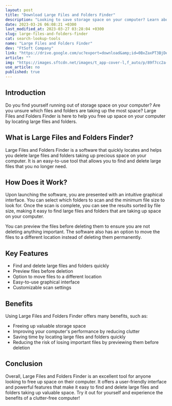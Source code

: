 ```yaml
---
layout: post
title: "Download Large Files and Folders Finder"
description: "Looking to save storage space on your computer? Learn about Large Files and Folders Finder, a software that quickly locates and helps you delete large files and folders taking up precious space."
date: 2023-03-26 06:08:21 +0300
last_modified_at: 2023-03-27 03:28:04 +0300
slug: large-files-and-folders-finder
cat: search-lookup-tools
name: "Large Files and Folders Finder"
dev: "FtSoft Company"
link: "https://drive.google.com/uc?export=download&amp;id=0BxZaxPT3BjDeeTB2LTRvUlljNG8"
article: ""
img: "https://images.sftcdn.net/images/t_app-cover-l,f_auto/p/89f7cc2a-a4d2-11e6-abc1-00163ec9f5fa/1016507523/large-files-and-folders-finder-screenshot.png"
use_article: no
published: true
---
```

## Introduction

Do you find yourself running out of storage space on your computer? Are you unsure which files and folders are taking up the most space? Large Files and Folders Finder is here to help you free up space on your computer by locating large files and folders.

## What is Large Files and Folders Finder?

Large Files and Folders Finder is a software that quickly locates and helps you delete large files and folders taking up precious space on your computer. It is an easy-to-use tool that allows you to find and delete large files that you no longer need.

## How Does it Work?

Upon launching the software, you are presented with an intuitive graphical interface. You can select which folders to scan and the minimum file size to look for. Once the scan is complete, you can see the results sorted by file size, making it easy to find large files and folders that are taking up space on your computer.

You can preview the files before deleting them to ensure you are not deleting anything important. The software also has an option to move the files to a different location instead of deleting them permanently.

## Key Features

- Find and delete large files and folders quickly
- Preview files before deletion
- Option to move files to a different location
- Easy-to-use graphical interface
- Customizable scan settings

## Benefits

Using Large Files and Folders Finder offers many benefits, such as:

- Freeing up valuable storage space
- Improving your computer's performance by reducing clutter
- Saving time by locating large files and folders quickly
- Reducing the risk of losing important files by previewing them before deletion

## Conclusion

Overall, Large Files and Folders Finder is an excellent tool for anyone looking to free up space on their computer. It offers a user-friendly interface and powerful features that make it easy to find and delete large files and folders taking up valuable space. Try it out for yourself and experience the benefits of a clutter-free computer!